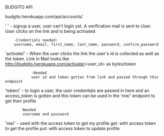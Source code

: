BUDGITO API

budgito.herokuapp.com/api/accounts/

' ' - signup a user, user can't login yet. A verification mail is sent to User.
        User clicks on the link and is being activated
        
        -Credentials needed: 
        username, email, first_name, last_name, password, confirm_password
        
'activate/' - When the user clicks the link the user's id is collected as well as the token.
             Link in Mail looks like 
             http://budgito.herokuapp.com/activate/<user_id> as bytes/token
             
                -Needed
                user id and token gotten from link and passed through this endpoint
                
'token/' - to login a user, the user credentials are passed in here and an access_token is gotten
            and this token can be used in the 'me/' endpoint to get their profile
            
            Needed
            username and password
            
'me/' - used with the access token to get my profile
        get: with access token to get the profile
        put: with access token to update profile